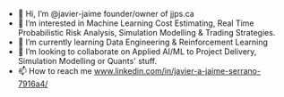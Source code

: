 - 👋 Hi, I’m @javier-jaime founder/owner of jjps.ca
- 👀 I’m interested in Machine Learning Cost Estimating, Real Time Probabilistic Risk Analysis, Simulation Modelling & Trading Strategies.
- 🌱 I’m currently learning Data Engineering & Reinforcement Learning
- 💞️ I’m looking to collaborate on Applied AI/ML to Project Delivery, Simulation Modelling or Quants' stuff.
- 📫 How to reach me www.linkedin.com/in/javier-a-jaime-serrano-7916a4/

<!---
javier-jaime/javier-jaime is a ✨ special ✨ repository because its `README.md` (this file) appears on your GitHub profile.
You can click the Preview link to take a look at your changes.
--->
